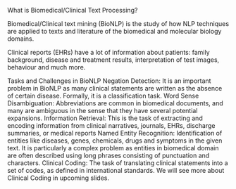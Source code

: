 What is 
Biomedical/Clinical Text 
Processing?


Biomedical/Clinical text mining
(BioNLP) is the study of how NLP
techniques are applied to texts and
literature of the biomedical and
molecular biology domains.

Clinical reports (EHRs) have a lot of
information about patients: family
background, disease and treatment
results, interpretation of test
images, behaviour and much more.

Tasks and Challenges in BioNLP
Negation Detection: It is an important problem in BioNLP as many clinical statements are 
written as the absence of certain disease. Formally, it is a classification task.
Word Sense Disambiguation: Abbreviations are common in biomedical documents, and many 
are ambiguous in the sense that they have several potential expansions.
Information Retrieval: This is the task of extracting and encoding information from clinical 
narratives, journals, EHRs, discharge summaries, or medical reports
Named Entity Recognition: Identification of entities like diseases, genes, chemicals, drugs 
and symptoms in the given text. It is particularly a complex problem as entities in biomedical 
domain are often described using long phrases consisting of punctuation and characters.
Clinical Coding: The task of translating clinical statements into a set of codes, as defined in 
international standards. We will see more about Clinical Coding in upcoming slides.
